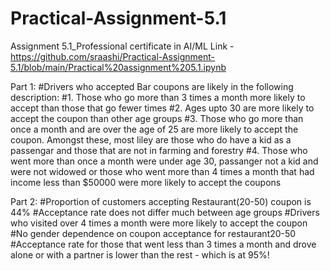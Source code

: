 # Practical-Assignment-5.1

Assignment 5.1_Professional certificate in AI/ML
Link - https://github.com/sraashi/Practical-Assignment-5.1/blob/main/Practical%20assignment%205.1.ipynb

Part 1:
#Drivers who accepted Bar coupons are likely in the following description:
#1. Those who go more than 3 times a month more likely to accept than those that go fewer times
#2. Ages upto 30 are more likely to accept the coupon than other age groups
#3. Those who go more than once a month and are over the age of 25 are more likely to accept the coupon. Amongst these, most liley are those who do have a kid as a passengar and those that are not in farming and forestry
#4. Those who went more than once a month were under age 30, passanger not a kid and were not widowed or those who went more than 4 times a month that had income less than $50000 were more likely to accept the coupons

Part 2: 
#Proportion of customers accepting Restaurant(20-50) coupon is 44%
#Acceptance rate does not differ much between age groups 
#Drivers who visited over 4 times a month were more likely to accept the coupon
#No gender dependence on coupon acceptance for restaurant20-50
#Acceptance rate for those that went less than 3 times a month and drove alone or with a partner is lower than the rest - which is at 95%!
